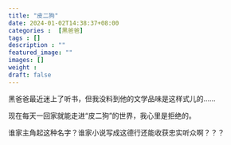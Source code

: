 ```yaml
---
title: "皮二狗"
date: 2024-01-02T14:38:37+08:00
categories :  [黑爸爸]
tags : []
description : ""
featured_image: ""
images: []
weight : 
draft: false
---
```

黑爸爸最近迷上了听书，但我没料到他的文学品味是这样式儿的……

现在每天一回家就能走进“皮二狗”的世界，我心里是拒绝的。

谁家主角起这种名字？谁家小说写成这德行还能收获忠实听众啊？？？
<!--more-->
